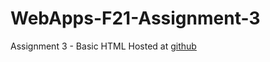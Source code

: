 # WebApps-F21-Assignment-3
Assignment 3 - Basic HTML
Hosted at [github]( https://44-563-webapps-f21.github.io/webapps-f21-assignment-3-AbdulRehmanSayeed/)